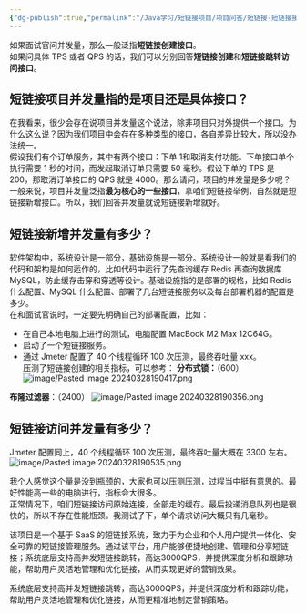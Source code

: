 ```yaml
---
{"dg-publish":true,"permalink":"/Java学习/短链接项目/项目问答/短链接-短链接接口的并发量有多少？如何测试？/"}
---
```


如果面试官问并发量，那么一般泛指**短链接创建接口**。  
如果问具体 TPS 或者 QPS 的话，我们可以分别回答**短链接创建**和**短链接跳转访问接口**。  

## 短链接项目并发量指的是项目还是具体接口？  
在我看来，很少会存在说项目并发量这个说法，除非项目只对外提供一个接口。为什么这么说？因为我们项目中会存在多种类型的接口，各自差异比较大，所以没办法统一。  
假设我们有个订单服务，其中有两个接口：下单 1和取消支付功能。下单接口单个执行需要 1 秒的时间，而发起取消订单只需要 50 毫秒。假设下单的 TPS 是 200，那取消订单接口的 QPS 就是 4000。那么请问，项目的并发量是多少呢？  
一般来说，项目并发量泛指**最为核心的一些接口**，拿咱们短链接举例，自然就是短链接新增接口。所以，我们回答并发量就说短链接新增就好。  

## 短链接新增并发量有多少？  
软件架构中，系统设计是一部分，基础设施是一部分。系统设计一般就是看我们的代码和架构是如何运作的，比如代码中运行了先查询缓存 Redis 再查询数据库 MySQL，防止缓存击穿和穿透等设计。基础设施指的是部署的规格，比如 Redis 什么配置、MySQL 什么配置、部署了几台短链接服务以及每台部署机器的配置是多少。  
在和面试官说时，一定要先明确自己的部署配置，比如：  
- 在自己本地电脑上进行的测试，电脑配置 MacBook M2 Max 12C64G。  
- 启动了一个短链接服务。  
- 通过 Jmeter 配置了 40 个线程循环 100 次压测，最终吞吐量 xxx。  
压测了短链接创建的相关指标，可以参考：
**分布式锁：**（600）
![image/Pasted image 20240328190417.png](/img/user/image/Pasted%20image%2020240328190417.png)

**布隆过滤器**：（2400）
![image/Pasted image 20240328190356.png](/img/user/image/Pasted%20image%2020240328190356.png)

## 短链接访问并发量有多少？  
Jmeter 配置同上，40 个线程循环 100 次压测，最终吞吐量大概在 3300 左右。  
![image/Pasted image 20240328190535.png](/img/user/image/Pasted%20image%2020240328190535.png)

我个人感觉这个量是没到瓶颈的，大家也可以压测压测，过程当中挺有意思的。最好性能高一些的电脑进行，指标会大很多。  
正常情况下，咱们短链接访问原始连接，全部走的缓存。最后投递消息队列也是很快的，所以不存在性能瓶颈。我测试了下，单个请求访问大概只有几毫秒。


该项目是一个基于 SaaS 的短链接系统，致力于为企业和个人用户提供一体化、安全可靠的短链接管理服务。通过该平台，用户能够便捷地创建、管理和分享短链接；系统底层支持高并发短链接跳转，高达3000QPS，并提供深度分析和跟踪功能，帮助用户灵活地管理和优化链接，从而实现更好的营销效果。


系统底层支持高并发短链接跳转，高达3000QPS，并提供深度分析和跟踪功能，帮助用户灵活地管理和优化链接，从而更精准地制定营销策略。
